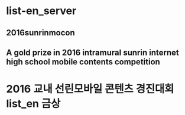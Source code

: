 # list-en_server
## 2016sunrinmocon
## A gold prize in 2016 intramural sunrin internet high school mobile contents competition 

# 2016 교내 선린모바일 콘텐츠 경진대회 list_en 금상
